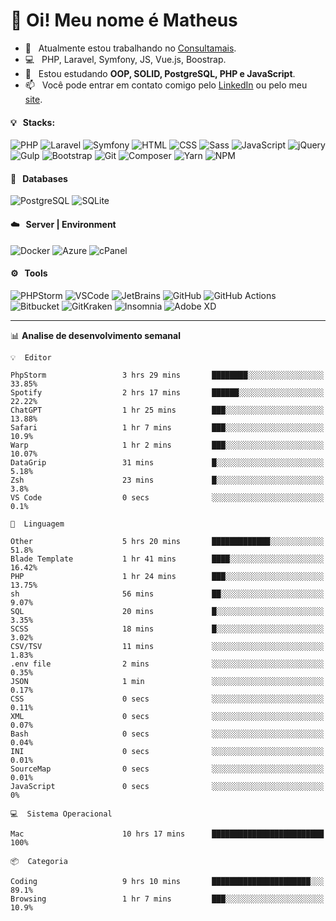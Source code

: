 # 👋 Oi! Meu nome é Matheus

- 🔭 &nbsp; Atualmente estou trabalhando no [Consultamais](https://consultamais.com.br/).
- 💻 &nbsp; PHP, Laravel, Symfony, JS, Vue.js, Boostrap.
- 🌱 &nbsp; Estou estudando **OOP, SOLID, PostgreSQL, PHP e JavaScript**.
- 📫 &nbsp; Você pode entrar em contato comigo pelo [LinkedIn](https://www.linkedin.com/in/matheuscamargoxavier/) ou pelo meu [site](https://matheuscamargo.co).

#### 💡 &nbsp; Stacks:
![PHP](https://img.shields.io/badge/-PHP-777BB4?&logo=php&logoColor=FFFFFF)
![Laravel](https://img.shields.io/badge/-Laravel-FF2D20?&logo=laravel&logoColor=FFFFFF)
![Symfony](https://img.shields.io/badge/-Symfony-000000?&logo=symfony&logoColor=FFFFFF)
![HTML](https://img.shields.io/badge/-HTML-E34F26?&logo=html5&logoColor=FFFFFF)
![CSS](https://img.shields.io/badge/-CSS-1572B6?&logo=css3&logoColor=FFFFFF)
![Sass](https://img.shields.io/badge/-Sass-CC6699?&logo=sass&logoColor=FFFFFF)
![JavaScript](https://img.shields.io/badge/-JavaScript-F7DF1E?&logo=javascript&logoColor=FFFFFF)
![jQuery](https://img.shields.io/badge/-jQuery-0769AD?&logo=jquery&logoColor=FFFFFF)
![Gulp](https://img.shields.io/badge/-Gulp-CF4647?&logo=gulp&logoColor=FFFFFF)
![Bootstrap](https://img.shields.io/badge/-Bootstrap-7952B3?&logo=bootstrap&logoColor=FFFFFF)
![Git](https://img.shields.io/badge/-Git-F05032?&logo=git&logoColor=FFFFFF)
![Composer](https://img.shields.io/badge/-Composer-885630?&logo=composer&logoColor=FFFFFF)
![Yarn](https://img.shields.io/badge/-Yarn-2C8EBB?&logo=yarn&logoColor=FFFFFF)
![NPM](https://img.shields.io/badge/-npm-CB3837?&logo=npm&logoColor=FFFFFF)

#### 💾 &nbsp; Databases
![PostgreSQL](https://img.shields.io/badge/-PostgreSQL-336791?&logo=PostgreSQL&logoColor=FFFFFF)
![SQLite](https://img.shields.io/badge/-SQLite-003B57?&logo=SQLite&logoColor=FFFFFF)

#### ☁️ &nbsp; Server | Environment
![Docker](https://img.shields.io/badge/-Docker-2496ED?&logo=docker&logoColor=FFFFFF)
![Azure](https://img.shields.io/badge/-Azure-0089D6?&logo=microsoft%20azure&logoColor=FFFFFF)
![cPanel](https://img.shields.io/badge/-cPanel-FF6C2C?&logo=cpanel&logoColor=FFFFFF)

#### ⚙️ &nbsp; Tools
![PHPStorm](https://img.shields.io/badge/-PHPStorm-000000?&logo=PHPStorm&logoColor=FFFFFF)
![VSCode](https://img.shields.io/badge/-VSCode-007ACC?&logo=Visual%20Studio%20Code&logoColor=FFFFFF) 
![JetBrains](https://img.shields.io/badge/-JetBrains-000000?&logo=jetbrains&logoColor=FFFFFF) 
![GitHub](https://img.shields.io/badge/-GitHub-181717?&logo=github&logoColor=FFFFFF) 
![GitHub Actions](https://img.shields.io/badge/-GitHub%20Actions-181717?&logo=GitHub%20Actions&logoColor=FFFFFF) 
![Bitbucket](https://img.shields.io/badge/-Bitbucket-0052CC?&logo=bitbucket&logoColor=FFFFFF)
![GitKraken](https://img.shields.io/badge/-GitKraken-179287?&logo=GitKraken&logoColor=FFFFFF)
![Insomnia](https://img.shields.io/badge/-Insomnia-5849BE?&logo=Insomnia&logoColor=FFFFFF)
![Adobe XD](https://img.shields.io/badge/-Adobe%20XD-FF61F6?&logo=adobe%20xd&logoColor=FFFFFF) 
_______

📊  **Analise de desenvolvimento semanal**
```text
💡  Editor

PhpStorm                 3 hrs 29 mins       ████████░░░░░░░░░░░░░░░░░     33.85%
Spotify                  2 hrs 17 mins       ██████░░░░░░░░░░░░░░░░░░░     22.22%
ChatGPT                  1 hr 25 mins        ███░░░░░░░░░░░░░░░░░░░░░░     13.88%
Safari                   1 hr 7 mins         ███░░░░░░░░░░░░░░░░░░░░░░      10.9%
Warp                     1 hr 2 mins         ███░░░░░░░░░░░░░░░░░░░░░░     10.07%
DataGrip                 31 mins             █░░░░░░░░░░░░░░░░░░░░░░░░      5.18%
Zsh                      23 mins             █░░░░░░░░░░░░░░░░░░░░░░░░       3.8%
VS Code                  0 secs              ░░░░░░░░░░░░░░░░░░░░░░░░░       0.1%
```
```text
💬  Linguagem

Other                    5 hrs 20 mins       █████████████░░░░░░░░░░░░      51.8%
Blade Template           1 hr 41 mins        ████░░░░░░░░░░░░░░░░░░░░░     16.42%
PHP                      1 hr 24 mins        ███░░░░░░░░░░░░░░░░░░░░░░     13.75%
sh                       56 mins             ██░░░░░░░░░░░░░░░░░░░░░░░      9.07%
SQL                      20 mins             █░░░░░░░░░░░░░░░░░░░░░░░░      3.35%
SCSS                     18 mins             █░░░░░░░░░░░░░░░░░░░░░░░░      3.02%
CSV/TSV                  11 mins             ░░░░░░░░░░░░░░░░░░░░░░░░░      1.83%
.env file                2 mins              ░░░░░░░░░░░░░░░░░░░░░░░░░      0.35%
JSON                     1 min               ░░░░░░░░░░░░░░░░░░░░░░░░░      0.17%
CSS                      0 secs              ░░░░░░░░░░░░░░░░░░░░░░░░░      0.11%
XML                      0 secs              ░░░░░░░░░░░░░░░░░░░░░░░░░      0.07%
Bash                     0 secs              ░░░░░░░░░░░░░░░░░░░░░░░░░      0.04%
INI                      0 secs              ░░░░░░░░░░░░░░░░░░░░░░░░░      0.01%
SourceMap                0 secs              ░░░░░░░░░░░░░░░░░░░░░░░░░      0.01%
JavaScript               0 secs              ░░░░░░░░░░░░░░░░░░░░░░░░░         0%
```
```text
💻  Sistema Operacional

Mac                      10 hrs 17 mins      █████████████████████████       100%
```
```text
📦  Categoria

Coding                   9 hrs 10 mins       ██████████████████████░░░      89.1%
Browsing                 1 hr 7 mins         ███░░░░░░░░░░░░░░░░░░░░░░      10.9%
```
